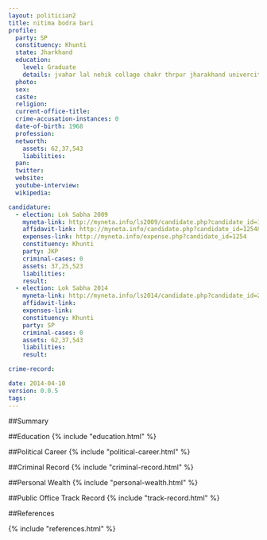 ```yaml
---
layout: politician2
title: nitima bodra bari
profile: 
  party: SP
  constituency: Khunti
  state: Jharkhand
  education: 
    level: Graduate
    details: jvahar lal nehik collage chakr thrpur jharakhand univercity 1989
  photo: 
  sex: 
  caste: 
  religion: 
  current-office-title: 
  crime-accusation-instances: 0
  date-of-birth: 1968
  profession: 
  networth: 
    assets: 62,37,543
    liabilities: 
  pan: 
  twitter: 
  website: 
  youtube-interview: 
  wikipedia: 

candidature: 
  - election: Lok Sabha 2009
    myneta-link: http://myneta.info/ls2009/candidate.php?candidate_id=1254
    affidavit-link: http://myneta.info/candidate.php?candidate_id=1254&scan=original
    expenses-link: http://myneta.info/expense.php?candidate_id=1254
    constituency: Khunti 
    party: JKP
    criminal-cases: 0
    assets: 37,25,523
    liabilities: 
    result:  
  - election: Lok Sabha 2014
    myneta-link: http://myneta.info/ls2014/candidate.php?candidate_id=2872
    affidavit-link: 
    expenses-link: 
    constituency: Khunti 
    party: SP
    criminal-cases: 0
    assets: 62,37,543
    liabilities: 
    result:  

crime-record: 

date: 2014-04-10
version: 0.0.5
tags: 
---
```


##Summary


##Education
{% include "education.html" %}


##Political Career
{% include "political-career.html" %}


##Criminal Record
{% include "criminal-record.html" %}


##Personal Wealth
{% include "personal-wealth.html" %}


##Public Office Track Record
{% include "track-record.html" %}


##References


{% include "references.html" %}
